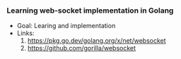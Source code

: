 ### Learning web-socket implementation in Golang
* Goal: Learing and implementation
* Links:
  1. https://pkg.go.dev/golang.org/x/net/websocket
  1. https://github.com/gorilla/websocket

